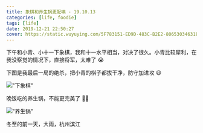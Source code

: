```yaml
---
title: 象棋和养生锅更配噢 - 19.10.13
categories: [life, foodie]
tags: [life]
date: 2019-12-21 22:50:27
cover: https://static.wuyuying.com/5F783151-ED9D-483C-B2E2-80653034631E.jpeg
---
```


下午和小青、小十一下象棋，我和十一水平相当，对决了很久。小青比较犀利，在我没察觉的情况下，直接将军，太难了 😭

下图是我最后一局的绝杀，把小青的棋子都拔干净，防守加进攻 😃

!["下象棋"](https://static.wuyuying.com/325CD210-5790-4566-A8D3-0F7F041F4FF2.jpeg)

晚饭吃的养生锅，不能更完美了 👍🏻

!["养生锅"](https://static.wuyuying.com/5F783151-ED9D-483C-B2E2-80653034631E.jpeg)

冬至的前一天，大雨，杭州滨江

